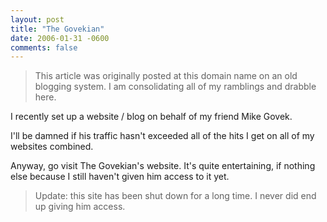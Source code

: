 ```yaml
---
layout: post
title: "The Govekian"
date: 2006-01-31 -0600
comments: false
---
```


> This article was originally posted at this domain name on an old blogging system.  I am consolidating all of my ramblings and drabble here.

I recently set up a website / blog on behalf of my friend Mike Govek.

I'll be damned if his traffic hasn't exceeded all of the hits I get on all of my websites combined.

Anyway, go visit The Govekian's website.  It's quite entertaining, if nothing else because I still haven't given him access to it yet.

> Update: this site has been shut down for a long time.  I never did end up giving him access.